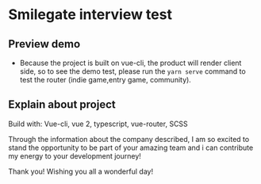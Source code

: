 # Smilegate interview test

## Preview demo

- Because the project is built on vue-cli, the product will render client side, so to see the demo test, please run the `yarn serve` command to test the router (indie game,entry game, community).

## Explain about project

Build with: Vue-cli, vue 2, typescript, vue-router, SCSS

Through the information about the company described, I am so excited to stand the opportunity to be part of your amazing team and i can contribute my energy to your development journey!

Thank you! Wishing you all a wonderful day!
